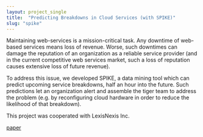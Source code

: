 ```yaml
---
layout: project_single
title:  "Predicting Breakdowns in Cloud Services (with SPIKE)"
slug: "spike"
---
```

Maintaining web-services is a mission-critical task. Any downtime of web-based services means loss of revenue. Worse, such downtimes can damage the reputation of an organization as a reliable service provider (and in the current competitive web services market, such a loss of reputation causes extensive loss of future revenue). 

To address this issue, we developed SPIKE, a data mining tool which can predict upcoming service breakdowns, half an hour into the future. Such predictions let an organization alert and assemble the tiger team to address the problem (e.g. by reconfiguring cloud hardware in order to reduce the likelihood of that breakdown). 

This project was cooperated with LexisNexis Inc.

[paper](https://arxiv.org/pdf/1905.06390.pdf)